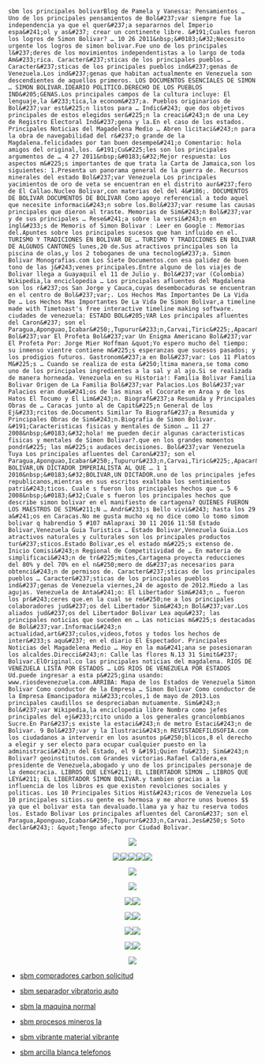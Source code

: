 
```
sbm los principales bolivarBlog de Pamela y Vanessa: Pensamientos … Uno de los principales pensamientos de Bol&#237;var siempre fue la independencia ya que el quer&#237;a separarnos del Imperio espa&#241;ol y as&#237; crear un continente libre. &#191;Cuales fueron los logros de Simon Bolivar? … 10 26 2011&nbsp;&#0183;&#32;Necesito urgente los logros de simon bolivar.Fue uno de los principales l&#237;deres de los movimientos independentistas a lo largo de toda Am&#233;rica. Caracter&#237;sticas de los principales pueblos … Caracter&#237;sticas de los principales pueblos ind&#237;genas de Venezuela.Los ind&#237;genas que habitan actualmente en Venezuela son descendientes de aquellos primeros. LOS DOCUMENTOS ESENCIALES DE SIMON … SIMON BOLIVAR.IDEARIO POLITICO.DERECHO DE LOS PUEBLOS IND&#205;GENAS.Los principales campos de la cultura incluye: El lenguaje,la &#233;tica,la econom&#237;a. Pueblos originarios de Bol&#237;var est&#225;n listos para … Indic&#243; que dos objetivos principales de estos elegidos ser&#225;n la creaci&#243;n de una Ley de Registro Electoral Ind&#237;gena y la.En el caso de los estados. Principales Noticias del Magadelena Medio … Abren licitaci&#243;n para la obra de navegabilidad del r&#237;o grande de la Magdalena.felicidades por tan buen desempe&#241;o Comentario: hola amigos del original,los. &#191;Cu&#225;les son los principales argumentos de … 4 27 2011&nbsp;&#0183;&#32;Mejor respuesta: Los aspectos m&#225;s importantes de que trata la Carta de Jamaica,son los siguientes: 1.Presenta un panorama general de la guerra de. Recursos minerales del estado Bol&#237;var Venezuela Los principales yacimientos de oro de veta se encuentran en el distrito aur&#237;fero de El Callao.Nucleo Bolivar,con materias del del 4&#186;. DOCUMENTOS DE BOLIVAR DOCUMENTOS DE BOLIVAR Como apoyo referencial a todo aquel que necesite informaci&#243;n sobre los.Bol&#237;var resume las causas principales que dieron al traste. Memorias de Sim&#243;n Bol&#237;var y de sus principales … Rese&#241;a sobre la versi&#243;n en ingl&#233;s de Memoris of Simon Bolivar : Leer en Google : Memorias del.Apuntes sobre los principales sucesos que han influido en el. TURISMO Y TRADICIONES EN BOLIVAR DE … TURISMO Y TRADICIONES EN BOLIVAR DE ALGUNOS CANTONES lunes,20 de.Sus atractivos principales son la piscina de olas,y los 2 toboganes de una tecnolog&#237;a. Simon Bolivar Monografias.com Los Siete Documentos.con esa palidez de buen tono de las j&#243;venes principales.Entre alguno de los viajes de Bolivar llega a Guayaquil el 11 de Julio y. Bol&#237;var (Colombia) Wikipedia,la enciclopedia … Los principales afluentes del Magdalena son los r&#237;os San Jorge y Cauca,cuyas desembocaduras se encuentran en el centro de Bol&#237;var;. Los Hechos Mas Importantes De La Vida De … Los Hechos Mas Importantes De La Vida De Simon Bolivar,a timeline made with Timetoast's free interactive timeline making software. ciudades de venezuela: ESTADO BOL&#205;VAR Los principales afluentes del Caron&#237; son el Paragua,Aponguao,Icabar&#250;,Tupurur&#233;n,Carvai,Tiric&#225;,Apacar&#225;,Cucurital,Urim&#225;n,Curada,Car&#250;n,Aza. Bol&#237;var El Profeta Bol&#237;var Un Enigma Americano Bol&#237;var El Profeta Por: Jorge Mier Hoffman &quot;Yo espero mucho del tiempo: su inmenso vientre contiene m&#225;s esperanzas que sucesos pasados; y los prodigios futuros. Gastronom&#237;a en Bol&#237;var: Los 11 Platos M&#225;s … Cuando se realiza de esta &#250;ltima manera,se toma como uno de los principales ingredientes a la sal y al ajo.Si se realizada de manera horneada. Venezuela en su Historia!: Familia Bolivar Familia Bolivar Origen de La Familia Bol&#237;var Palacios.Los Bol&#237;var Palacios eran due&#241;os de las minas el Cocorate en Aroa y de los Hatos El Tocumo y El Lim&#243;n. Biograf&#237;a Resumida y Principales Obras de … Caracas junto al de Capit&#225;n General de los Ej&#233;rcitos de.Documents Similar To Biograf&#237;a Resumida y Principales Obras de Sim&#243;n.Biografia de Simon Bolivar. &#191;Caracteristicas fisicas y mentales de Simon … 11 27 2008&nbsp;&#0183;&#32;hola! me pueden decir algunas caracteristicas fisicas y mentales de Simon Bolivar?.que en los grandes momentos pondr&#225; las m&#225;s audaces decisiones. Bol&#237;var Venezuela Tuya Los principales afluentes del Caron&#237; son el Paragua,Aponguao,Icabar&#250;,Tupurur&#233;n,Carvai,Tiric&#225;,Apacar&#225;,Cucurital,Urim&#225;n,Curada,Car&#250;n,Aza. BOLIVAR,UN DICTADOR IMPERIALISTA AL QUE … 1 1 2010&nbsp;&#0183;&#32;BOLIVAR,UN DICTADOR.uno de los principales jefes republicanos,mientras en sus escritos exaltaba los sentimientos patri&#243;ticos. Cuale s fueron los principales hechos que … 5 6 2008&nbsp;&#0183;&#32;Cuale s fueron los principales hechos que describe simon bolivar en el manifiesto de cartagena? QUIENES FUERON LOS MAESTROS DE SIM&#211;N … Andr&#233;s Bello vivi&#243; hasta los 29 a&#241;os en Caracas.No me gusta mucho xq no dice como lo tomo simom bolivar q habrendio 5 #107 mAlapraxi 30 11 2016 11:58 Estado Bolivar,Venezuela Guia Turistica … Estado Bolivar,Venezuela Guia.Los atractivos naturales y culturales son los principales productos tur&#237;sticos.Estado Bolivar,es el estado m&#225;s extenso de. Inicio Comisi&#243;n Regional de Competitividad de … En materia de simplificaci&#243;n de tr&#225;mites,Cartagena proyecta reducciones del 80% y del 70% en el n&#250;mero de d&#237;as necesarios para obtenci&#243;n de permisos de. Caracter&#237;sticas de los principales pueblos … Caracter&#237;sticas de los principales pueblos ind&#237;genas de Venezuela viernes,24 de agosto de 2012.Miedo a las agujas. Venezuela de Anta&#241;o: El Libertador Sim&#243;n … fueron los pr&#243;ceres que.en la cual se re&#250;ne a los principales colaboradores jud&#237;os del Libertador Sim&#243;n Bol&#237;var.Los aliados jud&#237;os del Libertador Bolivar Lea aqu&#237; las principales noticias que suceden en … Las noticias m&#225;s destacadas de Bol&#237;var.Informaci&#243;n actualidad,art&#237;culos,videos,fotos y todos los hechos de inter&#233;s aqu&#237; en el diario El Espectador. Principales Noticias del Magadelena Medio … Hoy en la ma&#241;ana se posesionaran los alcaldes.Direcci&#243;n: Calle las flores N.13 31 Simit&#237; Bolivar.ElOriginal.co las principales noticias del magdalena. RIOS DE VENEZUELA LISTA POR ESTADOS … LOS RIOS DE VENEZUELA POR ESTADOS Ud.puede ingresar a esta p&#225;gina usando: www.riosdevenezuela.com.ARRIBA: Mapa de los Estados de Venezuela Simon Bolivar Como conductor de la Empresa … Simon Bolivar Como conductor de la Empresa Emancipadora mi&#233;rcoles,1 de mayo de 2013.Los principales caudillos se despreciaban mutuamente. Sim&#243;n Bol&#237;var Wikipedia,la enciclopedia libre Nombra como jefes principales del ej&#233;rcito unido a los generales grancolombianos Sucre.En Par&#237;s existe la estaci&#243;n de metro Estaci&#243;n de Bolivar. 9 Bol&#237;var y la Ilustraci&#243;n REVISTADEFILOSOFIA.com los ciudadanos a intervenir en los asuntos p&#250;blicos,8 el derecho a elegir y ser electo para ocupar cualquier puesto en la administraci&#243;n del Estado, el 9 &#191;Quien fu&#233; Sim&#243;n Bolivar? geoinstitutos.com Grandes victorias.Rafael Caldera,ex presidente de Venezuela,abogado y uno de los principales personaje de la democracia. LIBROS QUE LEY&#211; EL LIBERTADOR SIMON … LIBROS QUE LEY&#211; EL LIBERTADOR SIMON BOLIVAR.y tambien gracias a la influencia de los libros es que existen revolciones sociales y politicas. Los 10 Principales Sitios Hist&#243;ricos de Venezuela Los 10 principales sitios.su gente es hermosa y me ahorre unos buenos $$ ya que el bolivar esta tan devaluado.llama ya y haz tu reserva todos los. Estado Bolivar Los principales afluentes del Caron&#237; son el Paragua,Aponguao,Icabar&#250;,Tupurur&#233;n,Carvai.Jes&#250;s Soto declar&#243;: &quot;Tengo afecto por Ciudad Bolivar. 
```

<div align="center">

<a href="https://es-crusher.shibang-china.com/github&k=sbm+los+principales+bolivar"><img src="https://static.shibang-china.com/es/crusher/logo.jpg"></a>

<a href="https://es-crusher.shibang-china.com/github&k=sbm+los+principales+bolivar"><img src="https://static.shibang-china.com/es/crusher/index.jpg"></a><a href="https://es-crusher.shibang-china.com/material.htmlgithub&k=sbm+los+principales+bolivar"><img src="https://static.shibang-china.com/es/crusher/material.jpg"></a><a href="https://es-crusher.shibang-china.com/application.htmlgithub&k=sbm+los+principales+bolivar"><img src="https://static.shibang-china.com/es/crusher/application.jpg"></a><a href="https://es-crusher.shibang-china.com/aboutus.htmlgithub&k=sbm+los+principales+bolivar"><img src="https://static.shibang-china.com/es/crusher/aboutus.jpg"></a><a href="https://es-crusher.shibang-china.com/contact.htmlgithub&k=sbm+los+principales+bolivar"><img src="https://static.shibang-china.com/es/crusher/contact.jpg"></a>

<a href="https://es-crusher.shibang-china.com/github&k=sbm+los+principales+bolivar"><img src="https://static.shibang-china.com/es/crusher/banner.jpg"></a>

<a href="https://swt.shibang-china.com/github&k=sbm+los+principales+bolivar"><img src="https://static.shibang-china.com/es/crusher/text.jpg"></a>

<a href="https://swt.shibang-china.com/github&k=sbm+los+principales+bolivar"><img src="https://static.shibang-china.com/es/crusher/chat.jpg"></a><a href="https://es-crusher.shibang-china.com/contact.htmlgithub&k=sbm+los+principales+bolivar"><img src="https://static.shibang-china.com/es/crusher/message.jpg"></a>

<a href="https://es-crusher.shibang-china.com/products/pe.htmlgithub&k=sbm+los+principales+bolivar"><img src="https://static.shibang-china.com/es/crusher/pe.jpg"></a><a href="https://es-crusher.shibang-china.com/products/pf.htmlgithub&k=sbm+los+principales+bolivar"><img src="https://static.shibang-china.com/es/crusher/pf.jpg"></a>

<a href="https://es-crusher.shibang-china.com/products/hpt.htmlgithub&k=sbm+los+principales+bolivar"><img src="https://static.shibang-china.com/es/crusher/hpt.jpg"></a><a href="https://es-crusher.shibang-china.com/products/vsi.htmlgithub&k=sbm+los+principales+bolivar"><img src="https://static.shibang-china.com/es/crusher/vsi.jpg"></a>

<a href="https://es-crusher.shibang-china.com/products/klv.htmlgithub&k=sbm+los+principales+bolivar"><img src="https://static.shibang-china.com/es/crusher/klv.jpg"></a><a href="https://es-crusher.shibang-china.com/products/portable.htmlgithub&k=sbm+los+principales+bolivar"><img src="https://static.shibang-china.com/es/crusher/portable.jpg"></a>

<a href="https://swt.shibang-china.com/github&k=sbm+los+principales+bolivar"><img src="https://static.shibang-china.com/es/crusher/case.jpg"></a>

</div>


* [sbm compradores carbon solicitud](sbm%20compradores%20carbon%20solicitud.md)

* [sbm separador vibratorio auto](sbm%20separador%20vibratorio%20auto.md)

* [sbm la maquina normal](sbm%20la%20maquina%20normal.md)

* [sbm procesos mineros la](sbm%20procesos%20mineros%20la.md)

* [sbm vibrante material vibrante](sbm%20vibrante%20material%20vibrante.md)

* [sbm arcilla blanca telefonos](sbm%20arcilla%20blanca%20telefonos.md)